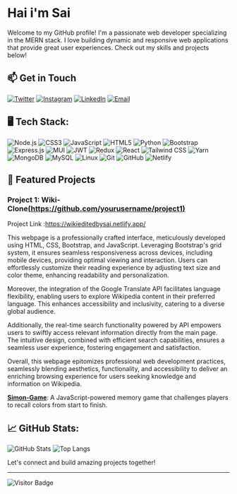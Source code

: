 # Hai i'm  Sai 

Welcome to my GitHub profile! I'm a passionate web developer specializing in the MERN stack. I love building dynamic and responsive web applications that provide great user experiences. Check out my skills and projects below!


## 📫 Get in Touch
[![Twitter](https://img.shields.io/badge/-Twitter-1DA1F2?style=for-the-badge&logo=twitter&logoColor=white)](https://twitter.com/Sa1Prakash444)
[![Instagram](https://img.shields.io/badge/-Instagram-E4405F?style=for-the-badge&logo=instagram&logoColor=white)](https://www.instagram.com/__the.2003__/)
[![LinkedIn](https://img.shields.io/badge/-LinkedIn-0077B5?style=for-the-badge&logo=linkedin&logoColor=white)](http://www.linkedin.com/in/chenna-sai-prakash-b930a0256)
[![Email](https://img.shields.io/badge/-Email-D14836?style=for-the-badge&logo=gmail&logoColor=white)](mailto:the2003csp.com)


## 🖥️ Tech Stack:

![Node.js](https://img.shields.io/badge/-Node.js-339933?style=for-the-badge&logo=Node.js&logoColor=white)
![CSS3](https://img.shields.io/badge/-CSS3-1572B6?style=for-the-badge&logo=CSS3&logoColor=white)
![JavaScript](https://img.shields.io/badge/-JavaScript-F7DF1E?style=for-the-badge&logo=JavaScript&logoColor=black)
![HTML5](https://img.shields.io/badge/-HTML5-E34F26?style=for-the-badge&logo=HTML5&logoColor=white)
![Python](https://img.shields.io/badge/-Python-3776AB?style=for-the-badge&logo=Python&logoColor=white)
![Bootstrap](https://img.shields.io/badge/-Bootstrap-7952B3?style=for-the-badge&logo=Bootstrap&logoColor=white)
![Express.js](https://img.shields.io/badge/-Express.js-000000?style=for-the-badge&logo=Express&logoColor=white)
![MUI](https://img.shields.io/badge/-MUI-007FFF?style=for-the-badge&logo=MUI&logoColor=white)
![JWT](https://img.shields.io/badge/-JWT-000000?style=for-the-badge&logo=JSON-Web-Tokens&logoColor=white)
![Redux](https://img.shields.io/badge/-Redux-764ABC?style=for-the-badge&logo=Redux&logoColor=white)
![React](https://img.shields.io/badge/-React-61DAFB?style=for-the-badge&logo=React&logoColor=black)
![Tailwind CSS](https://img.shields.io/badge/-Tailwind%20CSS-06B6D4?style=for-the-badge&logo=Tailwind-CSS&logoColor=white)
![Yarn](https://img.shields.io/badge/-Yarn-2C8EBB?style=for-the-badge&logo=Yarn&logoColor=white)
![MongoDB](https://img.shields.io/badge/-MongoDB-47A248?style=for-the-badge&logo=MongoDB&logoColor=white)
![MySQL](https://img.shields.io/badge/-MySQL-4479A1?style=for-the-badge&logo=MySQL&logoColor=white)
![Linux](https://img.shields.io/badge/-Linux-FCC624?style=for-the-badge&logo=Linux&logoColor=black)
![Git](https://img.shields.io/badge/-Git-F05032?style=for-the-badge&logo=git&logoColor=white)
![GitHub](https://img.shields.io/badge/-GitHub-181717?style=for-the-badge&logo=github&logoColor=white)
![Netlify](https://img.shields.io/badge/-Netlify-00C7B7?style=for-the-badge&logo=netlify&logoColor=white)




## 🌟 Featured Projects

### Project 1: Wiki-Clone[(https://github.com/yourusername/project1)](https://github.com/SAICSP/Wiki-Project)
Project Link :https://wikieditedbysai.netlify.app/ 
<br>

This webpage is a professionally crafted interface, meticulously developed using HTML, CSS, Bootstrap, and JavaScript. Leveraging Bootstrap's grid system, it ensures seamless responsiveness across devices, including mobile devices, providing optimal viewing and interaction. Users can effortlessly customize their reading experience by adjusting text size and color theme, enhancing readability and personalization.

Moreover, the integration of the Google Translate API facilitates language flexibility, enabling users to explore Wikipedia content in their preferred language. This enhances accessibility and inclusivity, catering to a diverse global audience.

Additionally, the real-time search functionality powered by API empowers users to swiftly access relevant information directly from the main page. The intuitive design, combined with efficient search capabilities, ensures a seamless user experience, fostering engagement and satisfaction.

Overall, this webpage epitomizes professional web development practices, seamlessly blending aesthetics, functionality, and accessibility to deliver an enriching browsing experience for users seeking knowledge and information on Wikipedia.

 **[Simon-Game](https://github.com/SAICSP/Simon-Game)**: A JavaScript-powered memory game that challenges players to recall colors from start to finish.

## 📈 GitHub Stats:
![GitHub Stats](https://github-readme-stats.vercel.app/api?username=SAICSP&show_icons=true&theme=radical)
![Top Langs](https://github-readme-stats.vercel.app/api/top-langs/?username=SAICSP&layout=compact&theme=radical)





Let's connect and build amazing projects together!

---

![Visitor Badge](https://visitor-badge.laobi.icu/badge?page_id=yourusername.yourusername)


